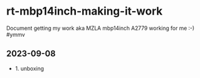 # rt-mbp14inch-making-it-work
Document getting my work aka MZLA mbp14inch A2779 working for me :-) #ymmv
## 2023-09-08
* 1\. unboxing
